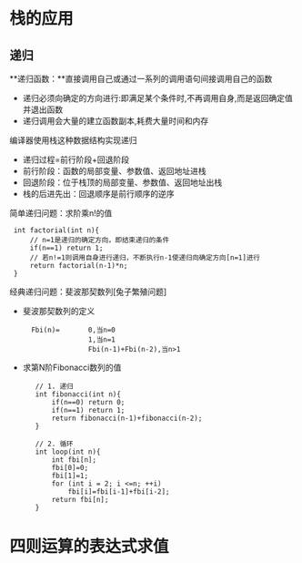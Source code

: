# 栈的应用

## 递归

**递归函数：**直接调用自己或通过一系列的调用语句间接调用自己的函数

* 递归必须向确定的方向进行:即满足某个条件时,不再调用自身,而是返回确定值并退出函数
* 递归调用会大量的建立函数副本,耗费大量时间和内存

编译器使用栈这种数据结构实现递归

* 递归过程=前行阶段+回退阶段
* 前行阶段：函数的局部变量、参数值、返回地址进栈
* 回退阶段：位于栈顶的局部变量、参数值、返回地址出栈
* 栈的后进先出：回退顺序是前行顺序的逆序

简单递归问题：求阶乘n!的值

```
 int factorial(int n){
     // n=1是递归的确定方向，即结束递归的条件
     if(n==1) return 1;
     // 若n!=1则调用自身进行递归，不断执行n-1使递归向确定方向[n=1]进行
     return factorial(n-1)*n;
 }
```

经典递归问题：斐波那契数列\[兔子繁殖问题\]

* 斐波那契数列的定义
  ```
    Fbi(n)=       0,当n=0
                  1,当n=1
                  Fbi(n-1)+Fbi(n-2),当n>1
  ```
* 求第N阶Fibonacci数列的值

  ```
     // 1. 递归
     int fibonacci(int n){
         if(n==0) return 0;
         if(n==1) return 1;
         return fibonacci(n-1)+fibonacci(n-2);
     }

     // 2. 循环
     int loop(int n){
         int fbi[n];
         fbi[0]=0;
         fbi[1]=1;
         for (int i = 2; i <=n; ++i)
             fbi[i]=fbi[i-1]+fbi[i-2];
         return fbi[n];
     }
  ```

# 四则运算的表达式求值



